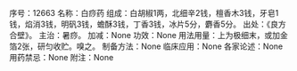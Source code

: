 序号：12663
名称：白痧药
组成：白胡椒1两，北细辛2钱，檀香木3钱，牙皂1钱，焰消3钱，明矾3钱，蟾酥3钱，丁香3钱，冰片5分，麝香5分。
出处：《良方合壁》。
主治：暑痧。
加减：None
功效：None
用法用量：上为极细末，或加金箔2张，研匀收贮。嗅之。
制备方法：None
临床应用：None
各家论述：None
用药禁忌：None
附注：None
